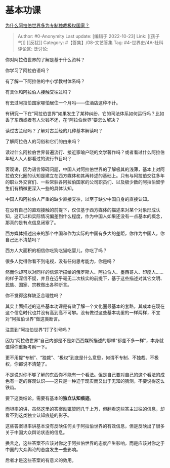 # 基本功课
[为什么阿拉伯世界多为专制独裁极权国家？](https://www.zhihu.com/question/541506514/answer/2727011970)

> Author: #0-Anonymity
> Last update: [编辑于 2022-10-23]
> Link: [[孩子气]] [[反犹]]
> Category: #【答集】/08-文艺答集
> Tag: #4-世界史/4A-社科
> 评论区:
> 泛讨论:

你对阿拉伯世界的了解是基于什么资料？

你学习了阿拉伯语吗？

有了解一下阿拉伯的中小学教材体系吗？

有具体和阿拉伯人接触交往过吗？

有去过阿拉伯国家哪怕居住一个月吗——住酒店这种不计。

有研究一下在“阿拉伯世界”如果发生了某种纠纷，它的司法体系如何运行吗？比如丢了东西或者有人欠钱不还，在“阿拉伯世界”要怎么解决？

读过古兰经吗？了解对古兰经的几种基本解读吗？

了解阿拉伯人的习俗和它们的由来吗？

读过什么阿拉伯世界普遍流行、接近家喻户晓的文学著作吗？或者看过什么阿拉伯年轻人人人都看过的流行节目吗？

客观讲，因为语言障碍问题，中国人对阿拉伯世界的了解极其的浅薄，基本上对阿拉伯文化圈的认知是建立在西方媒体和其再转述的基础上。只有与阿拉伯交往多年的职业外交官们、一些常驻各阿拉伯国家的公司职员们、以及极少数的阿拉伯留学生们有稍微更深入一些的具体认知。

中国人和阿拉伯人严重的缺少直接交往，以至于缺少中国自身的直接认知。

在没有自己的直观接触的前提下，仅仅基于西方媒体的描述来对某个对象形成认知，这可以和实际情况偏差到什么程度，作为中国人如果还没有一点基本的概念，那真的是有点信息闭塞了。

西方媒体描述出来的那个中国和作为实际的中国有多大的差距，你作为中国人，你自己还不清楚吗？

西方人大面积的相信你吃狗吃猫吃婴儿，你吃了吗？

很多人觉得你看不到电视，没有任何思考能力，你是吗？

然而你却可以对同样的信源所描绘的俄罗斯人、阿拉伯人、墨西哥人、印度人……的样子深信不疑，并且在近乎毫无二次核实的前提下，基于这些描述对其它文明、民族、国家、宗教做出各种断言。

你不觉得这样缺乏合理性吗？

其实上面描述的这些基本功课是有效了解一个文化圈最基本的套路，其成本在现在这个信息时代也并没有高到高不可攀。没有做过这些基本功里的一样两样，不宜对“阿拉伯世界”做这类断言。

注意到“阿拉伯世界”打了引号吗？

因为“阿拉伯世界”自己内部是不是如西西媒所描述的那样“都差不多一样”，本身就值得你重新考察一下。

更不用提“专制”、“独裁”、“极权”到底是什么意思，何谓不专制、不独裁、不极权，你都说不清楚了。

不是说对你不够了解的东西你不能有一个看法。但是自己要对自己的这个看法的成色有一定的客观认识——这只是一种迫于现实而又出于无知的猜测，不要说得这么铁齿。

要下这类结论，需要有基本的**独立认知痕迹**。

而坦率的讲，虽然这里的答案动辄赞同几千上万，但翻看这些答主过往的信息，却看不到这类独立认知痕迹的影子。

这些答案坦率讲基本没有反映任何关于阿拉伯世界的有效信息，但是反映出了很多关于中国大众舆论状态的信息。

换言之，这些答案不应该对你之于阿拉伯世界的态度产生影响，而是应该对你之于中国的大众舆论的态度发生一些影响。

后者才是这些答案的有意义的效用。
